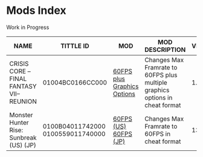 # Mods Index
Work in Progress

| NAME | TITTLE ID | MOD | MOD DESCRIPTION | VERSION | AUTHOR |
| --- | --- | --- | --- | --- | --- |
| CRISIS CORE –FINAL FANTASY VII– REUNION | 01004BC0166CC000 | [60FPS plus Graphics Options](https://github.com/OldManKain/CheatsModsSavesDB/tree/main/Mods/01004BC0166CC000) | Changes Max Framrate to 60FPS plus multiple graphics options in cheat format | 1.0.3 | Hazerou |
| Monster Hunter Rise: Sunbreak (US) (JP) | 0100B04011742000 0100559011740000 | [60FPS (US)](https://github.com/OldManKain/CheatsModsSavesDB/tree/main/Mods/0100B04011742000) [60FPS (JP)](https://github.com/OldManKain/CheatsModsSavesDB/tree/main/Mods/0100559011740000) | Changes Max Framrate to 60FPS in cheat format | 13.0.0 | Hazerou |
